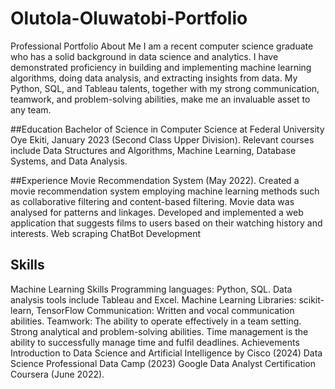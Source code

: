 # Olutola-Oluwatobi-Portfolio
Professional Portfolio About Me
I am a recent computer science graduate who has a solid background in data science and analytics. I have demonstrated proficiency in building and implementing machine learning algorithms, doing data analysis, and extracting insights from data. My Python, SQL, and Tableau talents, together with my strong communication, teamwork, and problem-solving abilities, make me an invaluable asset to any team.

##Education
Bachelor of Science in Computer Science at Federal University Oye Ekiti, January 2023 (Second Class Upper Division).
Relevant courses include Data Structures and Algorithms, Machine Learning, Database Systems, and Data Analysis.

##Experience
Movie Recommendation System (May 2022).
Created a movie recommendation system employing machine learning methods such as collaborative filtering and content-based filtering.
Movie data was analysed for patterns and linkages.
Developed and implemented a web application that suggests films to users based on their watching history and interests.
Web scraping
ChatBot Development
## Skills
Machine Learning Skills
Programming languages: Python, SQL.
Data analysis tools include Tableau and Excel.
Machine Learning Libraries: scikit-learn, TensorFlow
Communication: Written and vocal communication abilities.
Teamwork: The ability to operate effectively in a team setting.
Strong analytical and problem-solving abilities.
Time management is the ability to successfully manage time and fulfil deadlines.
Achievements
Introduction to Data Science and Artificial Intelligence by Cisco (2024)
Data Science Professional Data Camp (2023)
Google Data Analyst Certification Coursera (June 2022).
